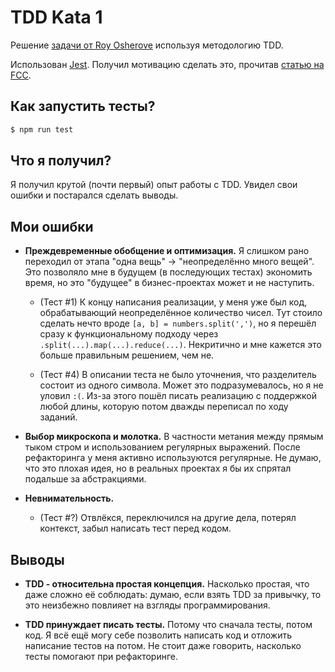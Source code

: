 # TDD Kata 1

Решение [задачи от Roy Osherove](https://osherove.com/tdd-kata-1/) используя методологию TDD.

Использован [Jest](https://facebook.github.io/jest/). Получил мотивацию сделать это, прочитав [статью на FCC](https://www.freecodecamp.org/news/a-quick-introduction-to-test-driven-development-with-jest-cac71cb94e50/).

## Как запустить тесты?
```bash
$ npm run test
```

## Что я получил?

Я получил крутой (почти первый) опыт работы с TDD. Увидел свои ошибки и постарался сделать выводы.

## Мои ошибки

* **Преждевременные обобщение и оптимизация.** Я слишком рано переходил от этапа "одна вещь" -> "неопределённо много вещей". Это позволяло мне в будущем (в последующих тестах) экономить время, но это "будущее" в бизнес-проектах может и не наступить.

  * (Тест #1) К концу написания реализации, у меня уже был код, обрабатывающий неопределённое количество чисел. Тут стоило сделать нечто вроде `[a, b] = numbers.split(',')`, но я перешёл сразу к функциональному подходу через `.split(...).map(...).reduce(...)`. Некритично и мне кажется это больше правильным решением, чем не.

  * (Тест #4) В описании теста не было уточнения, что разделитель состоит из одного символа. Может это подразумевалось, но я не уловил `:(`. Из-за этого пошёл писать реализацию с поддержкой любой длины, которую потом дважды переписал по ходу заданий.

* **Выбор микроскопа и молотка.** В частности метания между прямым тыком стром и использованием регулярных выражений. После рефакторинга у меня активно используются регулярные. Не думаю, что это плохая идея, но в реальных проектах я бы их спрятал подальше за абстракциями.

* **Невнимательность.**
  * (Тест #?) Отвлёкся, переключился на другие дела, потерял контекст, забыл написать тест перед кодом.

## Выводы

* **TDD - относительна простая концепция.** Насколько простая, что даже сложно её соблюдать: думаю, если взять TDD за привычку, то это неизбежно повлияет на взгляды программирования.

* **TDD принуждает писать тесты.** Потому что сначала тесты, потом код. Я всё ещё могу себе позволить написать код и отложить написание тестов на потом. Не стоит даже говорить, насколько тесты помогают при рефакторинге.
